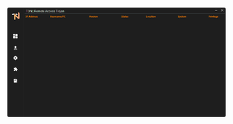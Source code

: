 ![Screenshot](https://raw.githubusercontent.com/Cryakl/Ultimate-RAT-Collection/refs/heads/main/TonRAT/Screenshot.png)
